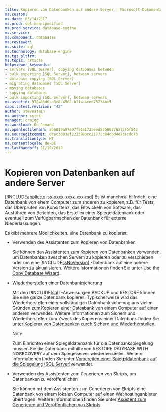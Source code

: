 ```yaml
---
title: Kopieren von Datenbanken auf andere Server | Microsoft-Dokumentation
ms.custom: 
ms.date: 03/14/2017
ms.prod: sql-non-specified
ms.prod_service: database-engine
ms.service: 
ms.component: databases
ms.reviewer: 
ms.suite: sql
ms.technology: database-engine
ms.tgt_pltfrm: 
ms.topic: article
helpviewer_keywords:
- servers [SQL Server], copying databases between
- bulk exporting [SQL Server], between servers
- database copying [SQL Server]
- migrating databases [SQL Server]
- moving databases
- copying databases
- bulk importing [SQL Server], between servers
ms.assetid: 978406d6-a3c8-4902-b1f4-4ced75234be5
caps.latest.revision: "42"
author: stevestein
ms.author: sstein
manager: craigg
ms.workload: On Demand
ms.openlocfilehash: ab6019a97e97f916173aeed53586376a7e76f543
ms.sourcegitcommit: dcac30038f2223990cc21775c84cbd4e7bacdc73
ms.translationtype: HT
ms.contentlocale: de-DE
ms.lasthandoff: 01/18/2018
---
```

# <a name="copy-databases-to-other-servers"></a>Kopieren von Datenbanken auf andere Server
[!INCLUDE[appliesto-ss-xxxx-xxxx-xxx-md](../../includes/appliesto-ss-xxxx-xxxx-xxx-md.md)] Es ist manchmal hilfreich, eine Datenbank von einem Computer zum anderen zu kopieren, z.B. für Tests, das Überprüfen von Konsistenz, das Entwickeln von Software, das Ausführen von Berichten, das Erstellen einer Spiegeldatenbank oder eventuell zum Verfügbarmachen der Datenbank für externe Niederlassungen.  
  
 Es gibt mehrere Möglichkeiten, eine Datenbank zu kopieren:  
  
-   Verwenden des Assistenten zum Kopieren von Datenbanken  
  
     Sie können den Assistenten zum Kopieren von Datenbanken verwenden, um Datenbanken zwischen Servern zu kopieren oder zu verschieben oder um eine [!INCLUDE[ssNoVersion](../../includes/ssnoversion-md.md)] -Datenbank auf eine höhere Version zu aktualisieren. Weitere Informationen finden Sie unter [Use the Copy Database Wizard](../../relational-databases/databases/use-the-copy-database-wizard.md).  
  
-   Wiederherstellen einer Datenbanksicherung  
  
     Mit den [!INCLUDE[tsql](../../includes/tsql-md.md)] -Anweisungen BACKUP und RESTORE können Sie eine ganze Datenbank kopieren. Typischerweise wird das Wiederherstellen einer vollständigen Datenbanksicherung aus vielen Gründen zum Kopieren einer Datenbank von einem Computer auf einen anderen verwendet. Weitere Informationen zum Sichern und Wiederherstellen zum Zweck des Kopierens einer Datenbank finden Sie unter [Kopieren von Datenbanken durch Sichern und Wiederherstellen](../../relational-databases/databases/copy-databases-with-backup-and-restore.md).  
  
    > [!NOTE]  
    >  Zum Einrichten einer Spiegeldatenbank für die Datenbankspiegelung müssen Sie die Datenbank mithilfe von RESTORE DATABASE *<Datenbankname>* WITH NORECOVERY auf dem Spiegelserver wiederherstellen. Weitere Informationen finden Sie unter [Vorbereiten einer Spiegeldatenbank auf die Spiegelung &#40;SQL Server&#41;](../../database-engine/database-mirroring/prepare-a-mirror-database-for-mirroring-sql-server.md)verwendet.  
  
-   Verwenden des Assistenten zum Generieren von Skripts, um Datenbanken zu veröffentlichen  
  
     Sie können mit dem Assistenten zum Generieren von Skripts eine Datenbank von einem lokalen Computer auf einen Webhostinganbieter übertragen. Weitere Informationen finden Sie unter [Assistent zum Generieren und Veröffentlichen von Skripts](../../relational-databases/scripting/generate-and-publish-scripts-wizard.md).  
  
  
